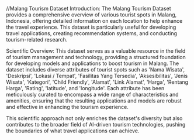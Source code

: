 //Malang Tourism Dataset
Introduction:
The Malang Tourism Dataset provides a comprehensive overview of various tourist spots in Malang, Indonesia, offering detailed information on each location to help enhance the travel experience. This dataset is particularly useful for developing travel applications, creating recommendation systems, and conducting tourism-related research.

Scientific Overview:
This dataset serves as a valuable resource in the field of tourism management and technology, providing a structured foundation for developing models and applications to boost tourism in Malang. The dataset includes diverse attributes of tourist spots such as 'Nama Wisata', 'Deskripsi', 'Lokasi / Tempat', 'Fasilitas Yang Tersedia', 'Aksesibilitas', 'Jenis Wisata', 'Kategori', 'Child Friendly', 'Alamat', 'Link Alamat', 'Harga', 'Rentang Harga', 'Rating', 'latitude', and 'longitude'. Each attribute has been meticulously curated to encompass a wide range of characteristics and amenities, ensuring that the resulting applications and models are robust and effective in enhancing the tourism experience.

This scientific approach not only enriches the dataset's diversity but also contributes to the broader field of AI-driven tourism technologies, pushing the boundaries of what travel applications can achieve.

